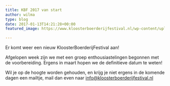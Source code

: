 ```yaml
---
title: KBF 2017 van start
author: wilma
type: blog
date: 2017-01-13T14:21:28+00:00
featured_image: https://www.kloosterboerderijfestival.nl/wp-content/uploads/2017/01/Voorbereiding-KBF2017.jpg

---
```

Er komt weer een nieuw KloosterBoerderijFestival aan!

Afgelopen week zijn we met een groep enthousiastelingen begonnen met de voorbereiding. Ergens in maart hopen we de definitieve datum te weten!

Wil je op de hoogte worden gehouden, en krijg je niet ergens in de komende dagen een mailtje, mail dan even naar info@kloosterboerderijfestival.nl
